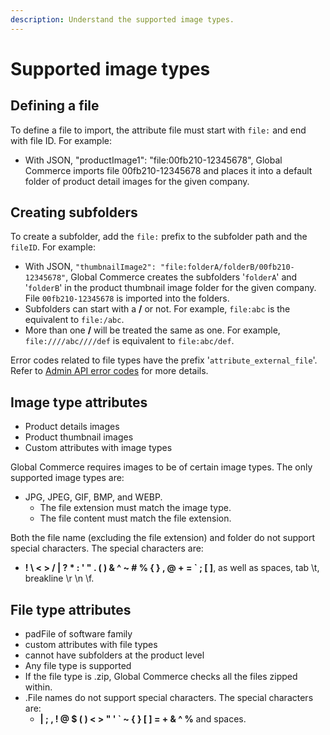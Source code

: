 ```yaml
---
description: Understand the supported image types.
---
```


# Supported image types

## Defining a file&#x20;

To define a file to import, the attribute file must start with `file:` and end with file ID. For example:

* With JSON, "productImage1": "file:00fb210-12345678", Global Commerce imports file 00fb210-12345678 and places it into a default folder of product detail images for the given company.

## Creating subfolders

To create a subfolder, add the `file:` prefix to the subfolder path and the `fileID`. For example:

* With JSON, `"thumbnailImage2": "file:folderA/folderB/00fb210-12345678"`, Global Commerce creates the subfolders '`folderA`' and '`folderB`' in the product thumbnail image folder for the given company. File `00fb210-12345678` is imported into the folders. &#x20;
* Subfolders can start with a **/** or not. For example, `file:abc` is the equivalent to `file:/abc`.&#x20;
* More than one **/** will be treated the same as one. For example, `file:////abc////def` is equivalent to `file:abc/def`.&#x20;

Error codes related to file types have the prefix '`attribute_external_file`'. Refer to [Admin API error codes](broken-reference) for more details.

## Image type attributes &#x20;

* Product details images&#x20;
* Product thumbnail images&#x20;
* Custom attributes with image types&#x20;

Global Commerce requires images to be of certain image types. The only supported image types are:

* JPG, JPEG, GIF, BMP, and WEBP.&#x20;
  * The file extension must match the image type.
  * The file content must match the file extension.

Both the file name (excluding the file extension) and folder do not support special characters. The special characters are:&#x20;

* &#x20;**! \ < > / | ? \* : ' " . ( ) & ^ \~  #  % { } , @ + = \` ; \[ ]**, as well as spaces, tab \t, breakline \r \n \f.&#x20;

## File type attributes

* padFile of software family&#x20;
* custom attributes with file types&#x20;
* cannot have subfolders at the product level &#x20;
* Any file type is supported&#x20;
* If the file type is .zip, Global Commerce checks all the files zipped within.&#x20;
* .File names do not support special characters. The special characters are:
  * &#x20;**| ; , ! @ $ ( ) < > " ' \` \~ { } \[ ] = + &  ^ %** and spaces.&#x20;

